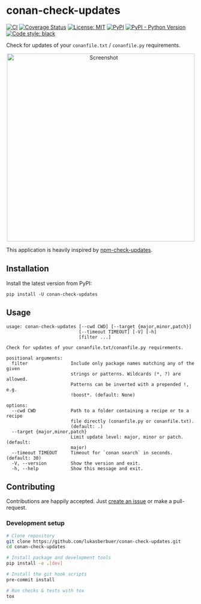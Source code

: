 # conan-check-updates

[![CI](https://github.com/lukasberbuer/conan-check-updates/workflows/CI/badge.svg)](https://github.com/lukasberbuer/conan-check-updates/actions)
[![Coverage Status](https://coveralls.io/repos/github/lukasberbuer/conan-check-updates/badge.svg?branch=master)](https://coveralls.io/github/lukasberbuer/conan-check-updates?branch=master)
[![License: MIT](https://img.shields.io/badge/License-MIT-yellow.svg)](https://opensource.org/licenses/MIT)
[![PyPI](https://img.shields.io/pypi/v/conan-check-updates)](https://pypi.org/project/conan-check-updates)
[![PyPI - Python Version](https://img.shields.io/pypi/pyversions/conan-check-updates)](https://pypi.org/project/conan-check-updates)
[![Code style: black](https://img.shields.io/badge/code%20style-black-000000.svg)](https://github.com/psf/black)

Check for updates of your `conanfile.txt` / `conanfile.py` requirements.

<p align="center">
  <img src="https://raw.githubusercontent.com/lukasberbuer/conan-check-updates/master/docs/screenshot.png" alt="Screenshot" width="500">
</p>

This application is heavily inspired by [npm-check-updates](https://github.com/raineorshine/npm-check-updates).

## Installation

Install the latest version from PyPI:

```
pip install -U conan-check-updates
```

## Usage

<!-- [[[cog
from subprocess import check_output
import cog

usage = check_output(("conan-check-updates", "--help")).decode()
cog.outl("```")
for line in usage.splitlines():
    cog.outl(line)
cog.outl("```")
]]] -->
```
usage: conan-check-updates [--cwd CWD] [--target {major,minor,patch}]
                           [--timeout TIMEOUT] [-V] [-h]
                           [filter ...]

Check for updates of your conanfile.txt/conanfile.py requirements.

positional arguments:
  filter                Include only package names matching any of the given
                        strings or patterns. Wildcards (*, ?) are allowed.
                        Patterns can be inverted with a prepended !, e.g.
                        !boost*. (default: None)

options:
  --cwd CWD             Path to a folder containing a recipe or to a recipe
                        file directly (conanfile.py or conanfile.txt).
                        (default: .)
  --target {major,minor,patch}
                        Limit update level: major, minor or patch. (default:
                        major)
  --timeout TIMEOUT     Timeout for `conan search` in seconds. (default: 30)
  -V, --version         Show the version and exit.
  -h, --help            Show this message and exit.
```
<!-- [[[end]]] -->

## Contributing

Contributions are happily accepted.
Just [create an issue](https://github.com/lukasberbuer/conan-check-updates/issues/new) or make a pull-request.

### Development setup

```sh
# Clone repository
git clone https://github.com/lukasberbuer/conan-check-updates.git
cd conan-check-updates

# Install package and development tools
pip install -e .[dev]

# Install the git hook scripts
pre-commit install

# Run checks & tests with tox
tox
```
